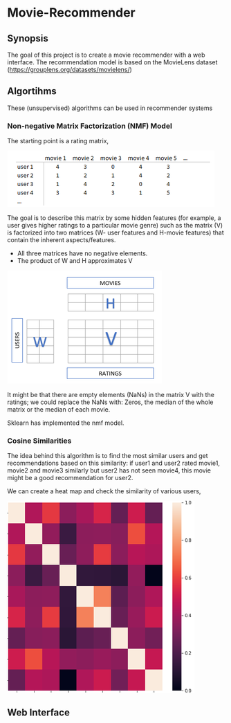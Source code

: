 # Movie-Recommender

## Synopsis
The goal of this project is to create a movie recommender with a web interface. The recommendation model is based on the MovieLens dataset (https://grouplens.org/datasets/movielens/)


## Algortihms
These (unsupervised) algorithms can be used in recommender systems

### Non-negative Matrix Factorization (NMF) Model
The starting point is a rating matrix,

![Screenshot](rating_m.png)

The goal is to describe this matrix by some hidden features (for example, a user gives higher ratings to a particular movie genre) such as the matrix (V) is factorized into two matrices (W- user features and H-movie features) that contain the inherent aspects/features.

- All three matrices have no negative elements.
- The product of W and H approximates V

![Screenshot](nmf.png)


It might be that there are empty elements (NaNs) in the matrix V with the ratings; we could replace the NaNs with: Zeros, the median of the whole matrix or the median of each movie.

Sklearn has implemented the nmf model.  

### Cosine Similarities
The idea behind this algorithm is to find the most similar users and get recommendations based on this similarity: if user1 and user2 rated movie1, movie2 and movie3 similarly but user2 has not seen movie4, this movie might be a good recommendation for user2.

We can create a heat map and check the similarity of various users,

![Screenshot](cos_sim.png)




## Web Interface
